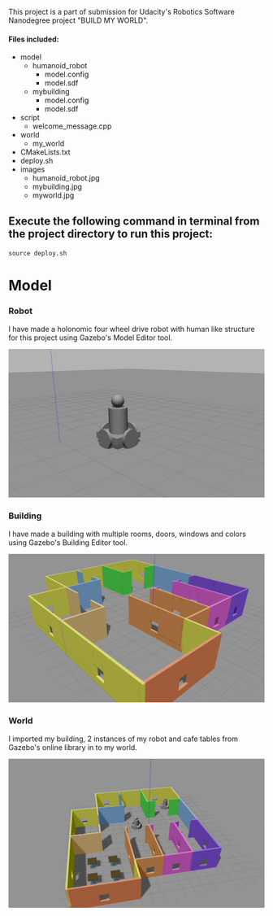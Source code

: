 This project is a part of submission for Udacity's Robotics Software Nanodegree project "BUILD MY WORLD".

#### Files included:
- model
    - humanoid_robot
        - model.config
        - model.sdf
    - mybuilding
        - model.config
        - model.sdf
- script
    - welcome_message.cpp
- world
    - my_world
- CMakeLists.txt
- deploy.sh
- images
    - humanoid_robot.jpg
    - mybuilding.jpg
    - myworld.jpg

## Execute the following command in terminal from the project directory to run this project:
```
source deploy.sh
```
# Model
### Robot
I have made a holonomic four wheel drive robot with human like structure for this project using Gazebo's Model Editor tool.

![My Robot](images/humanoid_robot.jpg)

### Building
I have made a building with multiple rooms, doors, windows and colors using Gazebo's Building Editor tool. 

![My Building](images/mybuilding.jpg)

### World
I imported my building, 2 instances of my robot and cafe tables from Gazebo's online library in to my world.

![My World](images/myworld.jpg)
